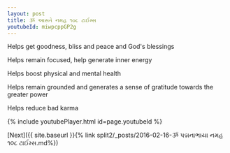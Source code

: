 ```yaml
---
layout: post
title: ૐ આસતે નમહ ૧૦૮ ટાઈમ્સ
youtubeId: miwpcppGP2g
---
```

 
 
Helps get goodness, bliss and peace and God's blessings
 
Helps remain focused, help generate inner energy 
 
Helps boost physical and mental health 
 
Helps remain grounded and generates a sense of gratitude towards the greater power 
 
Helps reduce bad karma
 
 
 
 


{% include youtubePlayer.html id=page.youtubeId %}
 
[Next]({{ site.baseurl }}{% link  split2/_posts/2016-02-16-ૐ પદ્મનાભાયા નમહ ૧૦૮ ટાઈમ્સ.md%})
 
